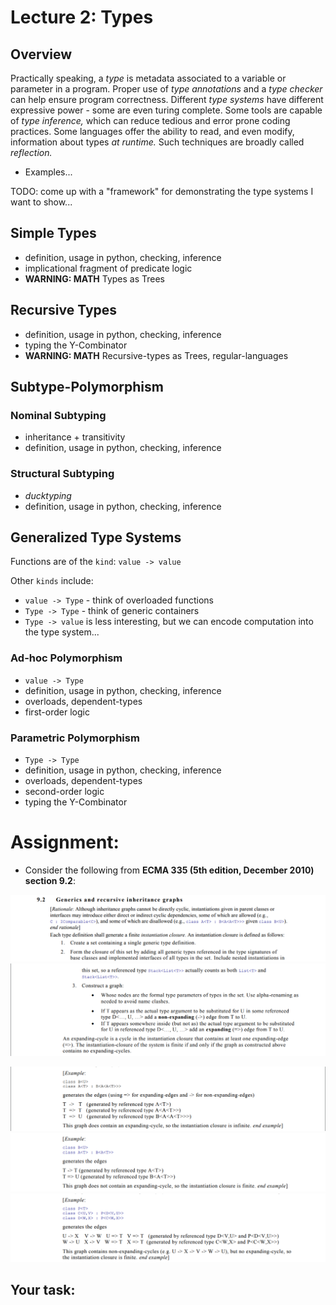 # Lecture 2: Types

## Overview

Practically speaking, a *type* is metadata associated to a variable or parameter in a program.
Proper use of *type annotations* and a *type checker* can help ensure program correctness.
Different *type systems* have different expressive power - some are even turing complete.
Some tools are capable of *type inference,* which can reduce tedious and error prone coding practices.
Some languages offer the ability to read, and even modify, information about types *at runtime.*  Such techniques are broadly called *reflection.*

* Examples...

TODO: come up with a "framework" for demonstrating the type systems I want to show...

## Simple Types

* definition, usage in python, checking, inference
* implicational fragment of predicate logic
* __WARNING: MATH__ Types as Trees

## Recursive Types

* definition, usage in python, checking, inference
* typing the Y-Combinator
* __WARNING: MATH__ Recursive-types as Trees, regular-languages

## Subtype-Polymorphism

### Nominal Subtyping

* inheritance + transitivity
* definition, usage in python, checking, inference

### Structural Subtyping

* *ducktyping*
* definition, usage in python, checking, inference

## Generalized Type Systems

Functions are of the `kind`: `value -> value`

Other `kinds` include:
* `value -> Type` - think of overloaded functions
* `Type -> Type` - think of generic containers
* `Type -> value` is less interesting, but we can encode computation into the type system...

### Ad-hoc Polymorphism

* `value -> Type`
* definition, usage in python, checking, inference
* overloads, dependent-types
* first-order logic

### Parametric Polymorphism

* `Type -> Type`
* definition, usage in python, checking, inference
* overloads, dependent-types
* second-order logic
* typing the Y-Combinator

# Assignment:

* Consider the following from **ECMA 335 (5th edition, December 2010) section 9.2**:

![ecma-335-9.2_1](./img/ecma-335-9.2_1.png)
![ecma-335-9.2_2](./img/ecma-335-9.2_2.png)

![ecma-335-9.2-example-1](./img/ecma-335-9.2-example-1.png)
![ecma-335-9.2-example-2](./img/ecma-335-9.2-example-2.png)
![ecma-335-9.2-example-3](./img/ecma-335-9.2-example-3.png)

## Your task:

<!-- TODO: come up with something to do -->